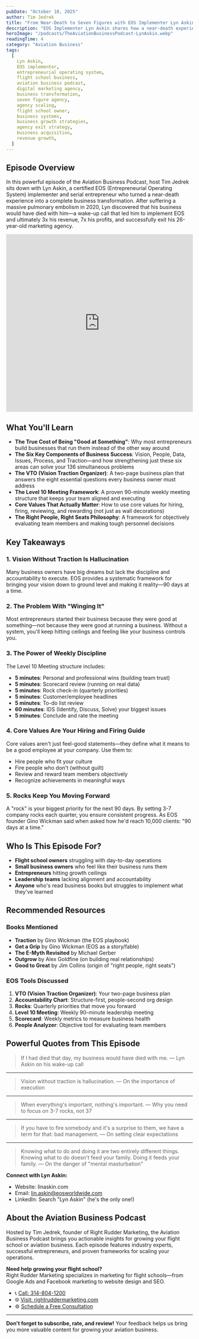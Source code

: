 ```yaml
---
pubDate: "October 10, 2025"
author: Tim Jedrek
title: "From Near-Death to Seven Figures with EOS Implementer Lyn Askin"
description: "EOS Implementer Lyn Askin shares how a near-death experience led him to triple revenue, 7x profits, and build a 7-figure agency exit using proven systems"
heroImage: "/podcasts/TheAviationBusinessPodcast-LynAskin.webp"
readingTime: 4
category: "Aviation Business"
tags:
  [
    Lyn Askin,
    EOS implementer,
    entrepreneurial operating system,
    flight school business,
    aviation business podcast,
    digital marketing agency,
    business transformation,
    seven figure agency,
    agency scaling,
    flight school owner,
    business systems,
    business growth strategies,
    agency exit strategy,
    business acquisition,
    revenue growth,
  ]
---
```


## Episode Overview

In this powerful episode of the Aviation Business Podcast, host Tim Jedrek sits down with Lyn Askin, a certified EOS (Entrepreneurial Operating System) implementer and serial entrepreneur who turned a near-death experience into a complete business transformation. After suffering a massive pulmonary embolism in 2020, Lyn discovered that his business would have died with him—a wake-up call that led him to implement EOS and ultimately 3x his revenue, 7x his profits, and successfully exit his 26-year-old marketing agency.

<iframe width="100%" height="480" src="https://www.youtube.com/embed/0Ctj1bwNJyg?si=ErHWtefCVa3xcyax" title="YouTube video player" frameborder="0" allow="accelerometer; autoplay; clipboard-write; encrypted-media; gyroscope; picture-in-picture; web-share" referrerpolicy="strict-origin-when-cross-origin" allowfullscreen></iframe>

## What You'll Learn

- **The True Cost of Being "Good at Something"**: Why most entrepreneurs build businesses that run them instead of the other way around
- **The Six Key Components of Business Success**: Vision, People, Data, Issues, Process, and Traction—and how strengthening just these six areas can solve your 136 simultaneous problems
- **The VTO (Vision Traction Organizer)**: A two-page business plan that answers the eight essential questions every business owner must address
- **The Level 10 Meeting Framework**: A proven 90-minute weekly meeting structure that keeps your team aligned and executing
- **Core Values That Actually Matter**: How to use core values for hiring, firing, reviewing, and rewarding (not just as wall decorations)
- **The Right People, Right Seats Philosophy**: A framework for objectively evaluating team members and making tough personnel decisions

## Key Takeaways

### 1. Vision Without Traction Is Hallucination

Many business owners have big dreams but lack the discipline and accountability to execute. EOS provides a systematic framework for bringing your vision down to ground level and making it reality—90 days at a time.

### 2. The Problem With "Winging It"

Most entrepreneurs started their business because they were good at something—not because they were good at running a business. Without a system, you'll keep hitting ceilings and feeling like your business controls you.

### 3. The Power of Weekly Discipline

The Level 10 Meeting structure includes:

- **5 minutes**: Personal and professional wins (building team trust)
- **5 minutes**: Scorecard review (running on real data)
- **5 minutes**: Rock check-in (quarterly priorities)
- **5 minutes**: Customer/employee headlines
- **5 minutes**: To-do list review
- **60 minutes**: IDS (Identify, Discuss, Solve) your biggest issues
- **5 minutes**: Conclude and rate the meeting

### 4. Core Values Are Your Hiring and Firing Guide

Core values aren't just feel-good statements—they define what it means to be a good employee at your company. Use them to:

- Hire people who fit your culture
- Fire people who don't (without guilt)
- Review and reward team members objectively
- Recognize achievements in meaningful ways

### 5. Rocks Keep You Moving Forward

A "rock" is your biggest priority for the next 90 days. By setting 3-7 company rocks each quarter, you ensure consistent progress. As EOS founder Gino Wickman said when asked how he'd reach 10,000 clients: "90 days at a time."

## Who Is This Episode For?

- **Flight school owners** struggling with day-to-day operations
- **Small business owners** who feel like their business runs them
- **Entrepreneurs** hitting growth ceilings
- **Leadership teams** lacking alignment and accountability
- **Anyone** who's read business books but struggles to implement what they've learned

## Recommended Resources

### Books Mentioned

- **Traction** by Gino Wickman (the EOS playbook)
- **Get a Grip** by Gino Wickman (EOS as a story/fable)
- **The E-Myth Revisited** by Michael Gerber
- **Outgrow** by Alex Goldfine (on building real relationships)
- **Good to Great** by Jim Collins (origin of "right people, right seats")

### EOS Tools Discussed

1. **VTO (Vision Traction Organizer)**: Your two-page business plan
2. **Accountability Chart**: Structure-first, people-second org design
3. **Rocks**: Quarterly priorities that move you forward
4. **Level 10 Meeting**: Weekly 90-minute leadership meeting
5. **Scorecard**: Weekly metrics to measure business health
6. **People Analyzer**: Objective tool for evaluating team members

## Powerful Quotes from This Episode

> If I had died that day, my business would have died with me.
> — Lyn Askin on his wake-up call

---

> Vision without traction is hallucination.
> — On the importance of execution

---

> When everything's important, nothing's important.
> — Why you need to focus on 3-7 rocks, not 37

---

> If you have to fire somebody and it's a surprise to them, we have a term for that: bad management.
> — On setting clear expectations

---

> Knowing what to do and doing it are two entirely different things. Knowing what to do doesn't feed your family. Doing it feeds your family.
> — On the danger of "mental masturbation"

**Connect with Lyn Askin:**

- Website: linaskin.com
- Email: <lin.askin@eosworldwide.com>
- LinkedIn: Search "Lyn Askin" (he's the only one!)

## About the Aviation Business Podcast

Hosted by Tim Jedrek, founder of Right Rudder Marketing, the Aviation Business Podcast brings you actionable insights for growing your flight school or aviation business. Each episode features industry experts, successful entrepreneurs, and proven frameworks for scaling your operations.

**Need help growing your flight school?**  
Right Rudder Marketing specializes in marketing for flight schools—from Google Ads and Facebook marketing to website design and SEO.

- 📞 [Call: 314-804-1200](tel:314-804-1200)
- 🌐 [Visit: rightruddermarketing.com](/)
- ⚙️ [Schedule a Free Consultation](/schedule-call)

---

**Don't forget to subscribe, rate, and review!** Your feedback helps us bring you more valuable content for growing your aviation business.
